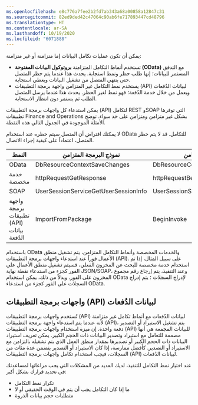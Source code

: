 ```yaml
---
ms.openlocfilehash: e8c776a7fee2b2fd7ab343a68a00858a12847c31
ms.sourcegitcommit: 82ed9ded42c47064c90ab6fe717893447cd48796
ms.translationtype: HT
ms.contentlocale: ar-SA
ms.lasthandoff: 10/19/2020
ms.locfileid: "6071888"
---
```


يمكن أن تكون عمليات تكامل البيانات إما متزامنة أو غير متزامنة: 

-   تستخدم أنماط التكامل المتزامنة **بروتوكول البيانات المفتوحة (OData)** مع التدفق المستمر للبيانات؛ إنها طلب حظر ونمط استجابة. يحدث هذا عندما يتم حظر المتصل حتى ينتهي المتصل من تشغيل البيانات ويعطي استجابة.
-   يستخدم نمط التكامل غير المتزامن واجهة برمجة التطبيقات (API) لبيانات الدُفعات ويعمل من خلال خدمة الدُفعة؛ فهو نمط لغير الحظر. يحدث هذا عندما يرسل المتصل الطلب ثم يستمر دون انتظار الاستجابة.

يمكن استدعاء كل واجهات برمجة التطبيقات (API) لتكامل REST وSOAP التي توفرها تطبيقات Finance and Operations بشكل غير متزامن ومتزامن على حد سواء. توضح الأمثلة الموجودة في الجدول التالي هذه النقطة. 

لا يمكنك افتراض أن المتصل سيتم حظره عند استخدام OData للتكامل. قد لا يتم حظر المتصل، اعتماداً على كيفية إجراء الاتصال.

 


| **النمط**| **نموذج البرمجة المتزامن** | **نموذج البرمجة غير المتزامن**|
 | ------------- | ------------- | ------------- |
 | OData| DbResourceContextSaveChanges| DbResourceContextSaveChangesAsync|
| خدمة مخصصة| httpRequestGetResponse| httpRequestBeginGetResponse|
| SOAP | UserSessionServiceGetUserSessionInfo| UserSessionServiceGetUserSessionInfoAsync|
| واجهة برمجة تطبيقات (API) بيانات الدُفعة| ImportFromPackage  | BeginInvoke|

باستخدام OData والخدمات المخصصة وأنماط التكامل المتزامن، يتم تشغيل منطق الأعمال فوراً عند استدعاء واجهات برمجة التطبيقات (API). على سبيل المثال، إذا تم استخدام خدمة مخصصة للبحث عن المخزون الفعلي، فسيتم تشغيل منطق الأعمال على الفور كجزء من استدعاء نقطة نهاية JSON/SOAP، وعند التنفيذ، يتم إرجاع رقم مجموع المخزون على الفور. وبدلاً من ذلك، يمكن استخدام OData لإدراج السجلات ؛ يتم إدراج السجلات على الفور كجزء من استدعاء OData.

## <a name="batch-data-apis"></a>واجهات برمجة التطبيقات (API) لبيانات الدُفعات 

تُستخدم واجهات برمجة التطبيقات (API) لبيانات الدُفعات مع أنماط تكامل غير متزامنة لأنه عندما يتم استدعاء واجهة برمجة التطبيقات (API)، يتم تشغيل الاستيراد أو التصدير دفعة واحدة. إن ميزة استخدام واجهات برمجة التطبيقات (API) للبيانات المجمعة هي أنها مصممة للتعامل مع استيراد وتصدير البيانات ذات الحجم الكبير. يمكن تعريف استيراد البيانات ذات الحجم الكبير أو تصديرها بمقدار منطق العمل الذي يتم تشغيله بالتزامن مع الاستيراد أو التصدير. كأفضل ممارسة، إذا كان الاستيراد أو التصدير يتضمن عدة مئات من السجلات، فيجب استخدام تكامل واجهات برمجة التطبيقات (API) لبيانات الدُفعات.

عند اختيار نمط التكامل للتنفيذ، لديك العديد من المشكلات التي يجب مراعاتها لمساعدتك في تحديد قرارك بشكل أكبر: 

- تكرار نمط التكامل 
- ما إذا كان التكامل يجب أن يتم في الوقت الحقيقي أو لا 
- متطلبات حجم بيانات الذروة
